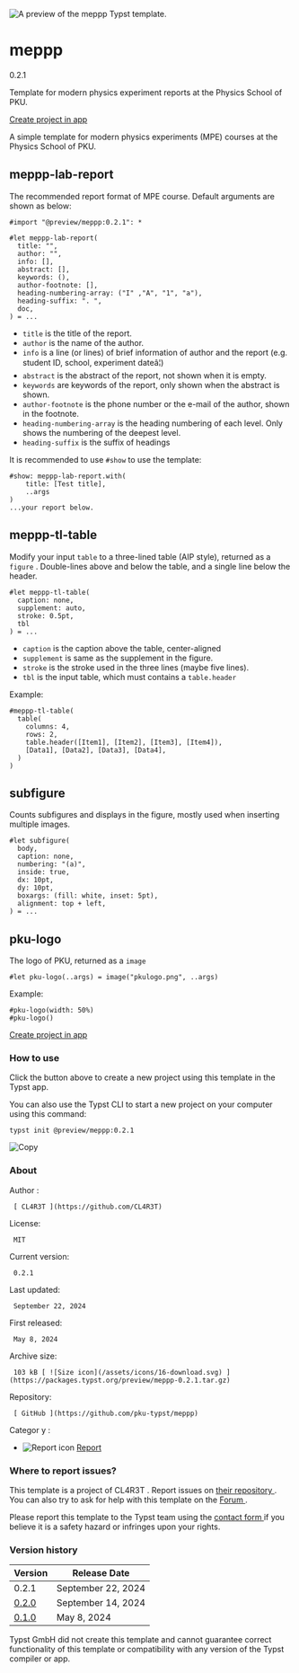 ![A preview of the meppp Typst
template.](https://packages.typst.org/preview/thumbnails/meppp-0.2.1-small.webp)

#  meppp

0.2.1

Template for modern physics experiment reports at the Physics School of PKU.

[ Create project in app ](/app?template=meppp&version=0.2.1)

A simple template for modern physics experiments (MPE) courses at the Physics
School of PKU.

##  meppp-lab-report

The recommended report format of MPE course. Default arguments are shown as
below:

    
    
    #import "@preview/meppp:0.2.1": *
    
    #let meppp-lab-report(
      title: "",
      author: "",
      info: [],
      abstract: [],
      keywords: (),
      author-footnote: [],
      heading-numbering-array: ("I" ,"A", "1", "a"),
      heading-suffix: ". ",
      doc,
    ) = ...
    

  * ` title ` is the title of the report. 
  * ` author ` is the name of the author. 
  * ` info ` is a line (or lines) of brief information of author and the report (e.g. student ID, school, experiment dateâ¦) 
  * ` abstract ` is the abstract of the report, not shown when it is empty. 
  * ` keywords ` are keywords of the report, only shown when the abstract is shown. 
  * ` author-footnote ` is the phone number or the e-mail of the author, shown in the footnote. 
  * ` heading-numbering-array ` is the heading numbering of each level. Only shows the numbering of the deepest level. 
  * ` heading-suffix ` is the suffix of headings 

It is recommended to use ` #show ` to use the template:

    
    
    #show: meppp-lab-report.with(
        title: [Test title],
        ..args
    )
    ...your report below.
    

##  meppp-tl-table

Modify your input ` table ` to a three-lined table (AIP style), returned as a
` figure ` . Double-lines above and below the table, and a single line below
the header.

    
    
    #let meppp-tl-table(
      caption: none,
      supplement: auto,
      stroke: 0.5pt,
      tbl
    ) = ...
    

  * ` caption ` is the caption above the table, center-aligned 
  * ` supplement ` is same as the supplement in the figure. 
  * ` stroke ` is the stroke used in the three lines (maybe five lines). 
  * ` tbl ` is the input table, which must contains a ` table.header `

Example:

    
    
    #meppp-tl-table(
      table(
        columns: 4,
        rows: 2,
        table.header([Item1], [Item2], [Item3], [Item4]),
        [Data1], [Data2], [Data3], [Data4],
      )
    )
    

##  subfigure

Counts subfigures and displays in the figure, mostly used when inserting
multiple images.

    
    
    #let subfigure(
      body,
      caption: none,
      numbering: "(a)",
      inside: true,
      dx: 10pt,
      dy: 10pt,
      boxargs: (fill: white, inset: 5pt),
      alignment: top + left,
    ) = ...
    

##  pku-logo

The logo of PKU, returned as a ` image `

    
    
    #let pku-logo(..args) = image("pkulogo.png", ..args)
    

Example:

    
    
    #pku-logo(width: 50%)
    #pku-logo()
    

[ Create project in app ](/app?template=meppp&version=0.2.1)

###  How to use

Click the button above to create a new project using this template in the
Typst app.

You can also use the Typst CLI to start a new project on your computer using
this command:

    
    
    typst init @preview/meppp:0.2.1

![Copy](/assets/icons/16-copy.svg)

###  About

Author  :

     [ CL4R3T ](https://github.com/CL4R3T)
License:

     MIT 
Current version:

     0.2.1 
Last updated:

     September 22, 2024 
First released:

     May 8, 2024 
Archive size:

     103 kB [ ![Size icon](/assets/icons/16-download.svg) ](https://packages.typst.org/preview/meppp-0.2.1.tar.gz)
Repository:

     [ GitHub ](https://github.com/pku-typst/meppp)
Categor  y  :

    

  * ![Report icon](/assets/icons/16-speak.svg) [ Report ](https://typst.app/universe/search/?category=report)

###  Where to report issues?

This  template  is a project of  CL4R3T  .  Report issues on  [ their
repository ](https://github.com/pku-typst/meppp) .  You can also try to ask
for help with this  template  on the  [ Forum ](https://forum.typst.app) .

Please report this  template  to the Typst team using the  [ contact form
](https://typst.app/contact) if you believe it is a safety hazard or infringes
upon your rights.

###  Version history

Version  |  Release Date   
---|---  
0.2.1  |  September 22, 2024   
[ 0.2.0 ](https://typst.app/universe/package/meppp/0.2.0/) |  September 14, 2024   
[ 0.1.0 ](https://typst.app/universe/package/meppp/0.1.0/) |  May 8, 2024   
  
Typst GmbH did not create this  template  and cannot guarantee correct
functionality of this  template  or compatibility with any version of the
Typst compiler or app.

